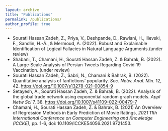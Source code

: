 ```yaml
---
layout: archive
title: "Publications"
permalink: /publications/
author_profile: true
---
```


- Sourati Hassan Zadeh, Z., Priya, V., Deshpande, D., Rawlani, H., Ilievski, F., Sandlin, H.-Â., & Mermoud, A. (2022). Robust and Explainable Identification of Logical Fallacies in Natural Language Arguments.(under review)
- Shabani, T., Chamani, H., Sourati Hassan Zadeh, Z. & Bahrak, B. (2022). A Large‑Scale Analysis of Persian Tweets Regarding
Covid‑19 Vaccination. (under review)
- Sourati Hassan Zadeh, Z., Sabri, N., Chamani & Bahrak, B. (2022). Quantitative analysis of fanfictions’ popularity. _Soc. Netw. Anal. Min._ 12, 42. https://doi.org/10.1007/s13278-021-00854-9
- Setayesh, A., Sourati Hassan Zadeh, Z. & Bahrak, B. (2022). Analysis of the global trade network using exponential random graph models. _Appl Netw Sci_ 7, 38. https://doi.org/10.1007/s41109-022-00479-7
- Chamani, H., Sourati Hassan Zadeh, Z. & Bahrak, B. (2021) An Overview of Regression Methods in Early Prediction of Movie Ratings, _2021 11th International Conference on Computer Engineering and Knowledge (ICCKE)_, pp. 1-6, doi: 10.1109/ICCKE54056.2021.9721453.

